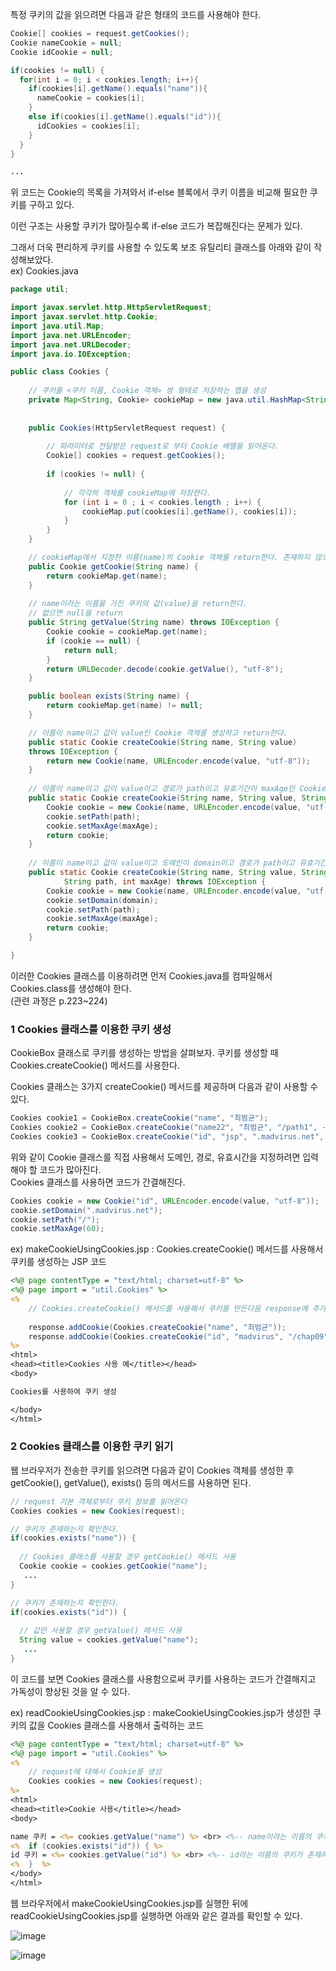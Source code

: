 특정 쿠키의 값을 읽으려면 다음과 같은 형태의 코드를 사용해야 한다.

``` java
Cookie[] cookies = request.getCookies();
Cookie nameCookie = null;
Cookie idCookie = null;

if(cookies != null) { 
  for(int i = 0; i < cookies.length; i++){
    if(cookies[i].getName().equals("name")){
      nameCookie = cookies[i];
    }
    else if(cookies[i].getName().equals("id")){
      idCookies = cookies[i];
    }
  }
}

... 


```

위 코드는 Cookie의 목록을 가져와서 if-else 블록에서 쿠키 이름을 비교해 필요한 쿠키를 구하고 있다.

이런 구조는 사용할 쿠키가 많아질수록 if-else 코드가 복잡해진다는 문제가 있다.

그래서 더욱 편리하게 쿠키를 사용할 수 있도록 보조 유틸리티 클래스를 아래와 같이 작성해보았다.  
ex) Cookies.java
``` java
package util;

import javax.servlet.http.HttpServletRequest;
import javax.servlet.http.Cookie;
import java.util.Map;
import java.net.URLEncoder; 
import java.net.URLDecoder; 
import java.io.IOException; 

public class Cookies {
	
	// 쿠키를 <쿠키 이름, Cookie 객체> 쌍 형태로 저장하는 맵을 생성
	private Map<String, Cookie> cookieMap = new java.util.HashMap<String, Cookie>();
	
	
	public Cookies(HttpServletRequest request) {
	
		// 파라미터로 전달받은 request로 부터 Cookie 배열을 읽어온다.
		Cookie[] cookies = request.getCookies();
		
		if (cookies != null) {
			
			// 각각의 객체를 cookieMap에 저장한다.
			for (int i = 0 ; i < cookies.length ; i++) {
				cookieMap.put(cookies[i].getName(), cookies[i]);
			}
		}
	}

	// cookieMap에서 지정한 이름(name)의 Cookie 객체를 return한다. 존재하지 않으면 null을 return.
	public Cookie getCookie(String name) {
		return cookieMap.get(name);
	}
	
	// name이라는 이름을 가진 쿠키의 값(value)을 return한다.
	// 없으면 null을 return
	public String getValue(String name) throws IOException {
		Cookie cookie = cookieMap.get(name);
		if (cookie == null) {
			return null;
		}
		return URLDecoder.decode(cookie.getValue(), "utf-8");
	}

	public boolean exists(String name) {
		return cookieMap.get(name) != null;
	}

	// 이름이 name이고 값이 value인 Cookie 객체를 생성하고 return한다.
	public static Cookie createCookie(String name, String value)
	throws IOException {
		return new Cookie(name, URLEncoder.encode(value, "utf-8"));
	}
	
	// 이름이 name이고 값이 value이고 경로가 path이고 유효기간이 maxAge인 Cookie 객체를 생성하고 return한다.
	public static Cookie createCookie(String name, String value, String path, int maxAge) throws IOException {
		Cookie cookie = new Cookie(name, URLEncoder.encode(value, "utf-8"));
		cookie.setPath(path);
		cookie.setMaxAge(maxAge);
		return cookie;
	}
	
	// 이름이 name이고 값이 value이고 도메인이 domain이고 경로가 path이고 유효기간이 maxAge인 Cookie 객체를 생성하고 return한다.
	public static Cookie createCookie(String name, String value, String domain,
			String path, int maxAge) throws IOException {
		Cookie cookie = new Cookie(name, URLEncoder.encode(value, "utf-8"));
		cookie.setDomain(domain);
		cookie.setPath(path);
		cookie.setMaxAge(maxAge);
		return cookie;
	}

}
```

이러한 Cookies 클래스를 이용하려면 먼저 Cookies.java를 컴파일해서 Cookies.class를 생성해야 한다.  
(관련 과정은 p.223~224)

### 1 Cookies 클래스를 이용한 쿠키 생성 

CookieBox 클래스로 쿠키를 생성하는 방법을 살펴보자. 쿠키를 생성할 때 Cookies.createCookie() 메서드를 사용한다. 

Cookies 클래스는 3가지 createCookie() 메서드를 제공하며 다음과 같이 사용할 수 있다.

``` java
Cookies cookie1 = CookieBox.createCookie("name", "최범균");
Cookies cookie2 = CookieBox.createCookie("name22", "최범균", "/path1", -1);
Cookies cookie3 = CookieBox.createCookie("id", "jsp", ".madvirus.net", "/", 60);
```

위와 같이 Cookie 클래스를 직접 사용해서 도메인, 경로, 유효시간을 지정하려면 입력해야 할 코드가 많아진다.  
Cookies 클래스를 사용하면 코드가 간결해진다.

``` java
Cookies cookie = new Cookie("id", URLEncoder.encode(value, "utf-8")); 
cookie.setDomain(".madvirus.net");
cookie.setPath("/");
cookie.setMaxAge(60);
```

ex) makeCookieUsingCookies.jsp : Cookies.createCookie() 메서드를 사용해서 쿠키를 생성하는 JSP 코드 

``` jsp
<%@ page contentType = "text/html; charset=utf-8" %>
<%@ page import = "util.Cookies" %>
<%
	// Cookies.createCookie() 메서드를 사용해서 쿠키를 만든다음 response에 추가했다
	
	response.addCookie(Cookies.createCookie("name", "최범균"));
	response.addCookie(Cookies.createCookie("id", "madvirus", "/chap09", -1));
%>
<html>
<head><title>Cookies 사용 예</title></head>
<body>

Cookies를 사용하여 쿠키 생성

</body>
</html>
```

### 2 Cookies 클래스를 이용한 쿠키 읽기

웹 브라우저가 전송한 쿠키를 읽으려면 다음과 같이 Cookies 객체를 생성한 후 getCookie(), getValue(), exists() 등의 메서드를 사용하면 된다.

``` java 
// request 기본 객체로부터 쿠키 정보를 읽어온다
Cookies cookies = new Cookies(request); 

// 쿠키가 존재하는지 확인한다.
if(cookies.exists("name")) { 
	
  // Cookies 클래스를 사용할 경우 getCookie() 메서드 사용
  Cookie cookie = cookies.getCookie("name");
   ... 
}

// 쿠키가 존재하는지 확인한다.
if(cookies.exists("id")) { 
	
  // 값만 사용할 경우 getValue() 메서드 사용
  String value = cookies.getValue("name");
   ... 
}
```

이 코드를 보면 Cookies 클래스를 사용함으로써 쿠키를 사용하는 코드가 간결해지고 가독성이 향상된 것을 알 수 있다.  

ex) readCookieUsingCookies.jsp : makeCookieUsingCookies.jsp가 생성한 쿠키의 값을 Cookies 클래스를 사용해서 출력하는 코드

``` jsp
<%@ page contentType = "text/html; charset=utf-8" %>
<%@ page import = "util.Cookies" %>
<%
	// request에 대해서 Cookie를 생성
	Cookies cookies = new Cookies(request);
%>
<html>
<head><title>Cookie 사용</title></head>
<body>

name 쿠키 = <%= cookies.getValue("name") %> <br> <%-- name이라는 이름의 쿠키의 값을 출력 --%>
<%  if (cookies.exists("id")) { %> 
id 쿠키 = <%= cookies.getValue("id") %> <br> <%-- id라는 이름의 쿠키가 존재하면 id 쿠키의 값을 출력 --%>
<%  }  %>
</body>
</html>
```
웹 브라우저에서 makeCookieUsingCookies.jsp를 실행한 뒤에 readCookieUsingCookies.jsp를 실행하면 아래와 같은 결과를 확인할 수 있다.

![image](https://user-images.githubusercontent.com/64796257/149075590-2f6ca1e0-d791-40c5-9d03-c9291504f476.png)

![image](https://user-images.githubusercontent.com/64796257/149075628-6094daf7-cb97-4c12-8f75-e282d70c5876.png)















